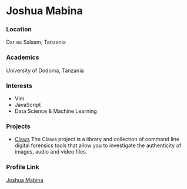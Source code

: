 # Joshua Mabina

### Location

Dar es Salaam, Tanzania

### Academics

University of Dodoma, Tanzania

### Interests

- Vim
- JavaScript
- Data Science & Machine Learning

### Projects

- [Claws](https://github.com/joshuamabina/claws) The Claws project is a library and collection of command line digital forensics tools that allow you to investigate the authenticity of images, audio and video files.

### Profile Link

[Joshua Mabina](joshuamabina)
